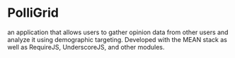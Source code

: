 PolliGrid
========================================================
 an application that allows users to gather opinion data from other users and analyze it using demographic targeting. Developed with the MEAN stack as well as RequireJS, UnderscoreJS, and other modules.
